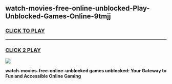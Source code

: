 
## watch-movies-free-online-unblocked-Play-Unblocked-Games-Online-9tmjj
<h3>
<a href="https://premium76.site?title=watch-movies-free-online-unblocked&ref=25A">CLICK TO PLAY</a></h3>
<hr>

<h3>
<a href="https://premium76.site?title=watch-movies-free-online-unblocked&ref=25A">CLICK 2 PLAY</a>
  
</h3>

<a href="https://premium76.site?title=watch-movies-free-online-unblocked&ref=25A"><img src="https://clearcache.store/games.png"></a>


**watch-movies-free-online-unblocked games unblocked: Your Gateway to Fun and Accessible Online Gaming**
